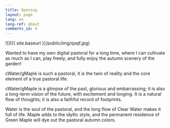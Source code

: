 ```yaml
---
title: Opening
layout: page
lang: en
lang-ref: about
comments_id: 4
---
```

![]({{ site.baseurl }}/public/img/qsqf.jpg)

Wanted to have my own digital pastoral for a long time, where I can cultivate as much as I can, play freely, and fully enjoy the autumn scenery of the garden!

cWater/gMaple is such a pastoral, it is the twin of reality and the core element of a true pastoral life.

cWater/gMaple is a glimpse of the past, glorious and embarrassing; it is also a long-term vision of the future, with excitement and longing. It is a natural flow of thoughts; it is also a faithful record of footprints. 

Water is the soul of the pastoral, and the long flow of Clear Water makes it full of life. Maple adds to the idyllic style, and the permanent residence of Green Maple will dye out the pastoral autumn colors. 